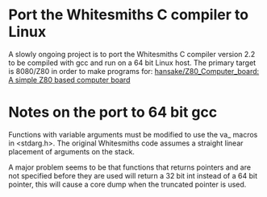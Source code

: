 # Port the Whitesmiths C compiler to Linux
A slowly ongoing project is to port the Whitesmiths C compiler version 2.2
to be compiled with gcc and run on a 64 bit Linux host.
The primary target is 8080/Z80 in order to make programs
for: [hansake/Z80_Computer_board: A simple Z80 based computer board](https://github.com/hansake/Z80_Computer_board)

# Notes on the port to 64 bit gcc
Functions with variable arguments must be modified to use the va_ macros in <stdarg.h>.
The original Whitesmiths code assumes a straight linear placement of arguments on the stack.

A major problem seems to be that functions that returns pointers and are not specified before they are used
will return a 32 bit int instead of a 64 bit pointer, this will cause a core dump when the truncated
pointer is used.
